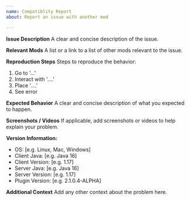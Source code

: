 ```yaml
---
name: Compatiblity Report
about: Report an issue with another mod

---
```


**Issue Description**
A clear and concise description of the issue.

**Relevant Mods**
A list or a link to a list of other mods relevant to the issue.

**Reproduction Steps**
Steps to reproduce the behavior:
1. Go to '...'
2. Interact with '....'
3. Place '....'
4. See error

**Expected Behavior**
A clear and concise description of what you expected to happen.

**Screenshots / Videos**
If applicable, add screenshots or videos to help explain your problem.

**Version Information:**
 - OS: [e.g. Linux, Mac, Windows]
 - Client Java: [e.g. Java 16]
 - Client Version: [e.g. 1.17]
 - Server Java: [e.g. Java 16]
 - Server Version: [e.g. 1.17]
 - Plugin Version: [e.g. 2.1.0.4-ALPHA]

**Additional Context**
Add any other context about the problem here.
